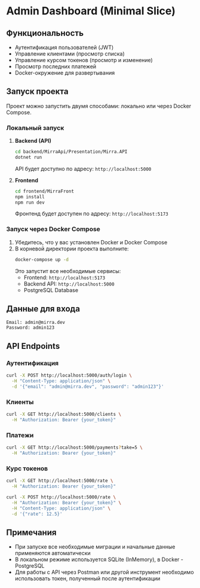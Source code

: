 # Admin Dashboard (Minimal Slice)

## Функциональность

- Аутентификация пользователей (JWT)
- Управление клиентами (просмотр списка)
- Управление курсом токенов (просмотр и изменение)
- Просмотр последних платежей
- Docker-окружение для развертывания

## Запуск проекта

Проект можно запустить двумя способами: локально или через Docker Compose.

### Локальный запуск

1. **Backend (API)**
   ```bash
   cd backend/MirraApi/Presentation/Mirra.API
   dotnet run
   ```
   API будет доступно по адресу: `http://localhost:5000`

2. **Frontend**
   ```bash
   cd frontend/MirraFront
   npm install
   npm run dev
   ```
   Фронтенд будет доступен по адресу: `http://localhost:5173`

### Запуск через Docker Compose

1. Убедитесь, что у вас установлен Docker и Docker Compose
2. В корневой директории проекта выполните:
   ```bash
   docker-compose up -d
   ```
   Это запустит все необходимые сервисы:
   - Frontend: `http://localhost:5173`
   - Backend API: `http://localhost:5000`
   - PostgreSQL Database

## Данные для входа

```
Email: admin@mirra.dev
Password: admin123
```

## API Endpoints

### Аутентификация
```bash
curl -X POST http://localhost:5000/auth/login \
  -H "Content-Type: application/json" \
  -d '{"email": "admin@mirra.dev", "password": "admin123"}'
```

### Клиенты
```bash
curl -X GET http://localhost:5000/clients \
  -H "Authorization: Bearer {your_token}"
```

### Платежи
```bash
curl -X GET http://localhost:5000/payments?take=5 \
  -H "Authorization: Bearer {your_token}"
```

### Курс токенов
```bash
curl -X GET http://localhost:5000/rate \
  -H "Authorization: Bearer {your_token}"

curl -X POST http://localhost:5000/rate \
  -H "Authorization: Bearer {your_token}" \
  -H "Content-Type: application/json" \
  -d '{"rate": 12.5}'
```

## Примечания

- При запуске все необходимые миграции и начальные данные применяются автоматически
- В локальном режиме используется SQLite (InMemory), в Docker - PostgreSQL
- Для работы с API через Postman или другой инструмент необходимо использовать токен, полученный после аутентификации 